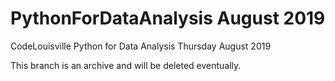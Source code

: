 # PythonForDataAnalysis August 2019
CodeLouisville Python for Data Analysis Thursday August 2019

This branch is an archive and will be deleted eventually.
